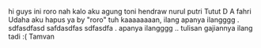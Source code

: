 hi guys ini roro 
nah kalo aku agung
toni
hendraw
nurul
putri
Tutut D A
fahri
Udaha aku hapus ya by "roro"
tuh kaaaaaaaan, ilang
apanya ilangggg .
sdfasdfasd
safdasdfas
sdfasdfa
.
apanya ilangggg ..
tulisan gajiannya ilang tadi :(
Tamvan

